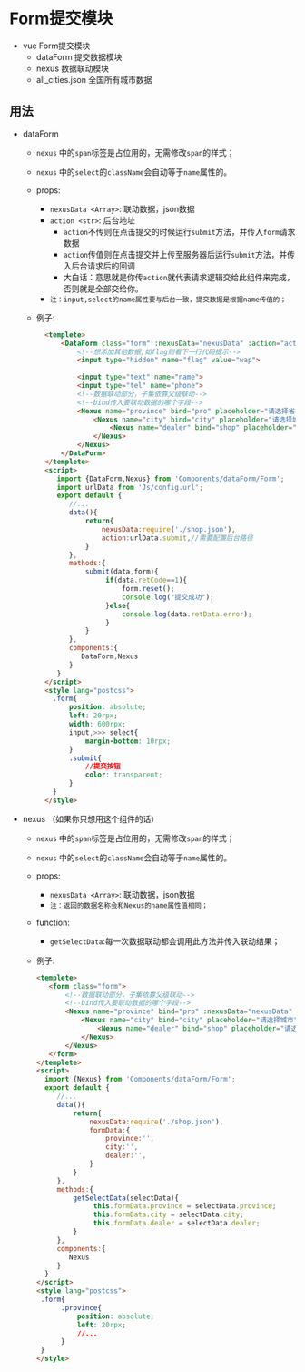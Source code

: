 # Form提交模块

 - vue Form提交模块
    - dataForm 提交数据模块
    - nexus 数据联动模块
    - all_cities.json 全国所有城市数据
 
## 用法
- dataForm
    - `nexus` 中的`span`标签是占位用的，无需修改`span`的样式；
    - `nexus` 中的`select`的`className`会自动等于`name`属性的。
    - props: 
        - `nexusData <Array>`: 联动数据，json数据
        - `action <str>`: 后台地址
            - `action`不传则在点击提交的时候运行`submit`方法，并传入`form`请求数据
            - `action`传值则在点击提交并上传至服务器后运行`submit`方法，并传入后台请求后的回调
            - 大白话：意思就是你传`action`就代表请求逻辑交给此组件来完成，否则就是全部交给你。
        - `注：input,select的name属性要与后台一致，提交数据是根据name传值的；`
    - 例子:

      ```html
        <templete>
            <DataForm class="form" :nexusData="nexusData" :action="action" @submit="submit">
                <!--想添加其他数据,如flag则看下一行代码提示-->
                <input type="hidden" name="flag" value="wap">
            
                <input type="text" name="name">
                <input type="tel" name="phone">
                <!--数据联动部分，子集依靠父级联动-->
                <!--bind传入要联动数据的哪个字段-->
                <Nexus name="province" bind="pro" placeholder="请选择省份">
                    <Nexus name="city" bind="city" placeholder="请选择城市">
                        <Nexus name="dealer" bind="shop" placeholder="请选择经销商"/>
                    </Nexus>
                </Nexus>
            </DataForm>
        </templete>
        <script>
           import {DataForm,Nexus} from 'Components/dataForm/Form';
           import urlData from 'Js/config.url';
           export default {
              //...
              data(){
                  return{
                      nexusData:require('./shop.json'),
                      action:urlData.submit,//需要配置后台路径
                  }
              },
              methods:{
                  submit(data,form){
                       if(data.retCode==1){
                           form.reset();
                           console.log("提交成功");
                       }else{
                           console.log(data.retData.error);
                       }
                  }
              },
              components:{
                 DataForm,Nexus
              }  
           }
        </script>
        <style lang="postcss">
          .form{
              position: absolute;
              left: 20rpx;
              width: 600rpx;
              input,>>> select{
                  margin-bottom: 10rpx;
              }
              .submit{
                  //提交按钮
                  color: transparent;
              }
          }
        </style>
      ```
 
- nexus （如果你只想用这个组件的话）
    - `nexus` 中的`span`标签是占位用的，无需修改`span`的样式；
    - `nexus` 中的`select`的`className`会自动等于`name`属性的。
    - props: 
        - `nexusData <Array>`: 联动数据，json数据
        - `注：返回的数据名称会和Nexus的name属性值相同；`
    - function:
        - `getSelectData`:每一次数据联动都会调用此方法并传入联动结果；
    - 例子:
    
        ```html
        <templete>
           <form class="form">
               <!--数据联动部分，子集依靠父级联动-->
               <!--bind传入要联动数据的哪个字段-->
               <Nexus name="province" bind="pro" :nexusData="nexusData" @getSelectData="getSelectData" placeholder="请选择省份">
                   <Nexus name="city" bind="city" placeholder="请选择城市">
                       <Nexus name="dealer" bind="shop" placeholder="请选择经销商"/>
                   </Nexus>
               </Nexus>
           </form>
        </templete>
        <script>
          import {Nexus} from 'Components/dataForm/Form';
          export default {
             //...
             data(){
                 return{
                     nexusData:require('./shop.json'),
                     formData:{
                         province:'',
                         city:'',
                         dealer:'',
                     }
                 }
             },
             methods:{
                 getSelectData(selectData){
                      this.formData.province = selectData.province;
                      this.formData.city = selectData.city;
                      this.formData.dealer = selectData.dealer;
                 }
             },
             components:{
                Nexus
             }  
          }
        </script>
        <style lang="postcss">
         .form{
              .province{
                  position: absolute;
                  left: 20rpx;
                  //...
              }
         }
        </style>
        ``` 
    